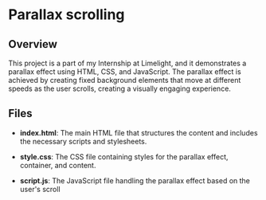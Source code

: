 # Parallax scrolling

## Overview

This project is a part of my Internship at Limelight, and it demonstrates a parallax effect using HTML, CSS, and JavaScript. The parallax effect is achieved by creating fixed background elements that move at different speeds as the user scrolls, creating a visually engaging experience.

## Files

- **index.html**: The main HTML file that structures the content and includes the necessary scripts and stylesheets.

- **style.css**: The CSS file containing styles for the parallax effect, container, and content.

- **script.js**: The JavaScript file handling the parallax effect based on the user's scroll
